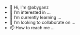 - 👋 Hi, I’m @abyganz
- 👀 I’m interested in ...
- 🌱 I’m currently learning ...
- 💞️ I’m looking to collaborate on ...
- 📫 How to reach me ...

<!---
abyganz/abyganz is a ✨ special ✨ repository because its `README.md` (this file) appears on your GitHub profile.
You can click the Preview link to take a look at your changes.
--->
